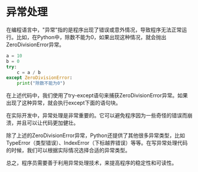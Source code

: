 # 异常处理
在编程语言中，"异常"指的是程序出现了错误或意外情况，导致程序无法正常运行。比如，在Python中，除数不能为0，如果出现这种情况，就会抛出ZeroDivisionError异常。
```py
a = 10
b = 0
try:
    c = a / b
except ZeroDivisionError:
    print("除数不能为0")
```

在上述代码中，我们使用了try-except语句来捕获ZeroDivisionError异常。如果出现了这种异常，就会执行except下面的语句块。

在实际开发中，异常处理是非常重要的。它可以避免程序因为一些奇怪的错误而崩溃，并且可以让代码更加健壮。

除了上述的ZeroDivisionError异常，Python还提供了其他很多异常类型，比如TypeError（类型错误）、IndexError（下标越界错误）等等。在写异常处理代码的时候，我们可以根据实际情况选择合适的异常类型。

总之，程序员需要善于利用异常处理技术，来提高程序的稳定性和可读性。